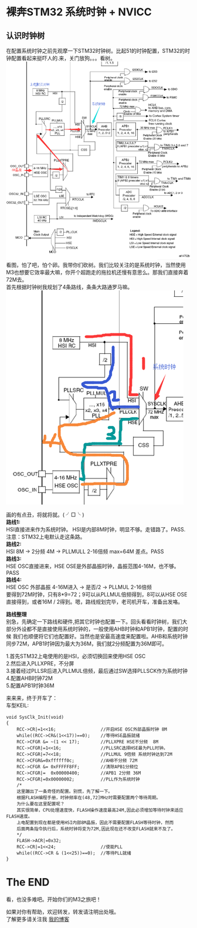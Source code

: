 # 裸奔STM32 系统时钟 + NVICC

## 认识时钟树  
在配置系统时钟之前先观摩一下STM32时钟树。比起51的时钟配置，STM32的时钟配置看起来挺吓人的.来，关门放狗。。。看树。 
![image](./img/1.png)  
看图，怕了吧，怕个卵。我带你们砍树。我们比较关注的是系统时钟，当然使用M3也想要它效率最大嘛，你开个超跑走的拖拉机还慢有意思么。那我们直接奔着72M去。  
首先根据时钟树我规划了4条路线，条条大路通罗马嘛。   
![image](./img/2.png)    

画的有点丑，将就将就。( ╯□╰ )   
**路线1:**  
HSI直接进来作为系统时钟。
HSI是内部8M时钟，明显不够。走错路了。PASS.   
注意：STM32上电默认走这条路。   
**路线2:**   
HSI 8M -> 2分频 4M -> PLLMULL 2-16倍频 max=64M   差点。PASS    
**路线3:**    
HSE OSC直接进来，HSE OSE是外部晶振时钟，晶振范围4-16M，也不够。   PASS   
**路线4:**     
HSE OSC 外部晶振 4-16M进入 -> 是否/2 -> PLLMUL 2-16倍频   
要得到72M时钟，只有8*9=72；9可以从PLLMUL倍频得到，8可以从HSE OSE直接得到，或者16M / 2得到。嗯，路线规划完毕，老司机开车，准备出发咯。

**路线整理**    
别急，先确定一下路线和硬件,把其它时钟也配置一下。回头看看时钟树，我们大部分外设都不是直接使用系统时钟的，一般使用AHB时钟和APB1时钟，配置的时候
我们也顺便将它们也配置好。当然也是安最高速度来配置啦。AHB和系统时钟同步72M，APB1时钟因为最大为36M，我们就2分频配置为36M即可。

1.首先STM32上电使用的是HSI，必须切换回来使用HSE OSC   
2.然后进入PLLXPRE，不分屏   
3.接着经过PLLSR后进入PLLMUL倍频，最后通过SW选择PLLSCK作为系统时钟    
4.配置AHB时钟72M    
5.配置APB1时钟36M    

来来来，终于开车了：    
车型KEIL:   

	void SysClk_Init(void)
	{
		RCC->CR|=1<<16;					//开启HSE OSC外部晶振时钟 8M
		while((RCC->CR&(1<<17))==0);	//等待HSE晶振就绪
		RCC->CFGR &= ~(1 << 17);		//PLLXPRE HSE不分频  8M
		RCC->CFGR|=1<<16;				//PLLSRC选择HSE最为PLL时钟。		
		RCC->CFGR|=7<<18;				//PLLMUL 9倍频 系统时钟达到72M
		RCC->CFGR&=0xffffff0c;			//AHB不分频 72M
		RCC->CFGR &= 0xFFFFF8FF;		//清除APB1分频位
		RCC->CFGR|=  0x00000400;		//APB1 2分频 36M
		RCC->CFGR|=0x00000002;			//PLL作为系统时钟
		/*
		这里蹦出了一条奇怪的配置。别慌，先了解一下。
		根据FLASH编程手册，时钟频率在(48,72]MHz时需要配置两个等待周期。
		为什么要在这里配置呢？
		其实很简单，CPU处理速度快，FLASH操作速度最高24M,因此必须增加等待时钟来适应FLASH速度。
		上电配置到现在都是使用HSI内部8M晶振，因此不需要配置FLASH等待时钟，然而
		后面两条指令执行后，系统时钟将变为72M,因此现在还不改变FLASH就来不及了。
		*/
		FLASH->ACR|=0x32;			
		RCC->CR|=1<<24;					//使能PLL
		while((RCC->CR & (1<<25))==0);	//等待PLL就绪
	}
	
	
# The END 

看，也没多难吧。开始你们的M3之旅吧！   

如果对你有帮助，欢迎转发，转发请注明出处哦。    
了解更多请关注我 [我的博客](https://skeyzero.github.io/)

	
	
	
	

